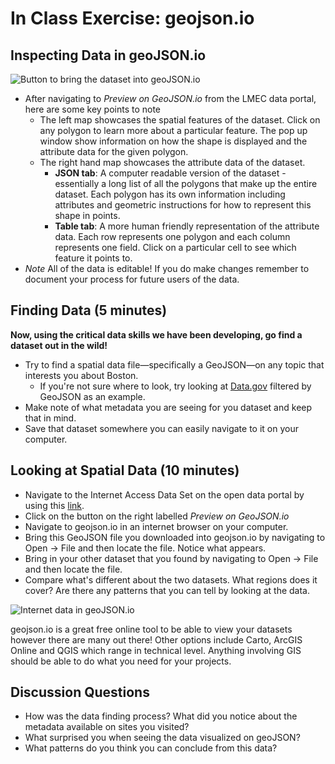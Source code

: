 # In Class Exercise: geojson.io

## Inspecting Data in geoJSON.io
![Button to bring the dataset into geoJSON.io](./media/getdata)
* After navigating to *Preview on GeoJSON.io* from the LMEC data portal, here are some key points to note
  * The left map showcases the spatial features of the dataset. Click on any polygon to learn more about a particular feature. The pop up window show information on how the shape is displayed and the attribute data for the given polygon.
  * The right hand map showcases the attribute data of the dataset.
    * **JSON tab**: A computer readable version of the dataset - essentially a long list of all the polygons that make up the entire dataset. Each polygon has its own information including attributes and geometric instructions for how to represent this shape in points.
    * **Table tab**: A more human friendly representation of the attribute data. Each row represents one polygon and each column represents one field. Click on a particular cell to see which feature it points to.
* *Note* All of the data is editable! If you do make changes remember to document your process for future users of the data.


## Finding Data (5 minutes)
**Now, using the critical data skills we have been developing, go find a dataset out in the wild!**
* Try to find a spatial data file—specifically a GeoJSON—on any topic that interests you about Boston.
  * If you're not sure where to look, try looking at [Data.gov](https://catalog.data.gov/dataset?res_format=GeoJSON&_res_format_limit=0) filtered by GeoJSON as an example.
* Make note of what metadata you are seeing for you dataset and keep that in mind.
* Save that dataset somewhere you can easily navigate to it on your computer.


## Looking at Spatial Data (10 minutes)

* Navigate to the Internet Access Data Set on the open data portal by using this [link](https://lmec-data-portal-dev.netlify.app/#/catalog/dkhm2yhrb).
* Click on the button on the right labelled *Preview on GeoJSON.io*
* Navigate to geojson.io in an internet browser on your computer.
* Bring this GeoJSON file you downloaded into geojson.io by navigating to Open -> File and then locate the file. Notice what appears.
* Bring in your other dataset that you found by navigating to Open -> File and then locate the file.
* Compare what's different about the two datasets. What regions does it cover? Are there any patterns that you can tell by looking at the data.

![Internet data in geoJSON.io](./media/internetdata)

<aside>
geojson.io is a great free online tool to be able to view your datasets however there are many out there! Other options include Carto, ArcGIS Online and QGIS which range in technical level. Anything involving GIS should be able to do what you need for your projects.
</aside>

## Discussion Questions
* How was the data finding process? What did you notice about the metadata available on sites you visited?
* What surprised you when seeing the data visualized on geoJSON?
* What patterns do you think you can conclude from this data?
